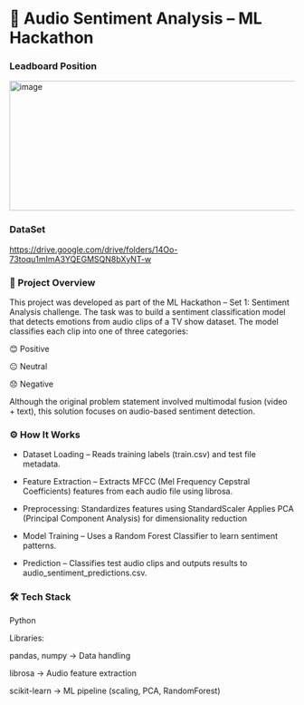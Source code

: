 # 🎵 Audio Sentiment Analysis – ML Hackathon

### Leadboard Position
<img width="1571" height="229" alt="image" src="https://github.com/user-attachments/assets/a4ff7f1e-0e61-45a3-b1e3-299347e70222" />

### DataSet
https://drive.google.com/drive/folders/14Oo-73toqu1mImA3YQEGMSQN8bXyNT-w



### 📌 Project Overview

This project was developed as part of the ML Hackathon – Set 1: Sentiment Analysis challenge.
The task was to build a sentiment classification model that detects emotions from audio clips of a TV show dataset. The model classifies each clip into one of three categories:

😊 Positive

😐 Neutral

😞 Negative

Although the original problem statement involved multimodal fusion (video + text), this solution focuses on audio-based sentiment detection.


### ⚙️ How It Works

- Dataset Loading – Reads training labels (train.csv) and test file metadata.

- Feature Extraction – Extracts MFCC (Mel Frequency Cepstral Coefficients) features from each audio file using librosa.

- Preprocessing:
   Standardizes features using StandardScaler
   Applies PCA (Principal Component Analysis) for dimensionality reduction

- Model Training – Uses a Random Forest Classifier to learn sentiment patterns.

- Prediction – Classifies test audio clips and outputs results to audio_sentiment_predictions.csv.


### 🛠️ Tech Stack

Python

Libraries:

pandas, numpy → Data handling

librosa → Audio feature extraction

scikit-learn → ML pipeline (scaling, PCA, RandomForest)
